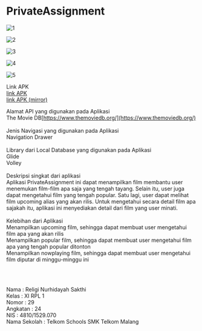 # PrivateAssignment

![1](https://github.com/religins/PrivateAssignment/blob/master/WhatsApp%20Image%202017-05-21%20at%2002.31.36%20(1).jpeg) <br>

![2](https://github.com/religins/PrivateAssignment/blob/master/WhatsApp%20Image%202017-05-21%20at%2002.31.36%20(2).jpeg) <br>

![3](https://github.com/religins/PrivateAssignment/blob/master/WhatsApp%20Image%202017-05-21%20at%2002.31.36%20(3).jpeg) <br>

![4](https://github.com/religins/PrivateAssignment/blob/master/WhatsApp%20Image%202017-05-21%20at%2002.31.36%20(4).jpeg) <br>

![5](https://github.com/religins/PrivateAssignment/blob/master/WhatsApp%20Image%202017-05-21%20at%2002.31.36.jpeg) <br>

Link APK <br>
[link APK](https://docs.google.com/uc?export=download&id=0B7DPhAqRdxBkY2poeVNwNVZtckE) <br>
[link APK (mirror)](https://docs.google.com/uc?export=download&id=0B7oSPH8d9q3Fci1TdlM1V2NVRzA) <br>

Alamat API yang digunakan pada Aplikasi<br>
The Movie DB[https://www.themoviedb.org/](https://www.themoviedb.org/) <br><br>
Jenis Navigasi yang digunakan pada Aplikasi<br>
Navigation Drawer<br><br>
Library dari Local Database yang digunakan pada Aplikasi <br>
Glide<br>
Volley<br><br>
Deskripsi singkat dari aplikasi<br>
Aplikasi PrivateAssignment ini dapat menampilkan film membantu user menemukan film-film apa saja yang tengah tayang. Selain itu, user juga dapat mengetahui film yang tengah popular. Satu lagi, user dapat melihat film upcoming alias yang akan rilis. Untuk mengetahui secara detail film apa sajakah itu, aplikasi ini menyediakan detail dari film yang user minati. <br><br>
Kelebihan dari Aplikasi<br>
Menampilkan upcoming film, sehingga dapat membuat user mengetahui film apa yang akan rilis<br>
Menampilkan popular film, sehingga dapat membuat user mengetahui film apa yang tengah popular ditonton<br>
Menampilkan nowplaying film, sehingga dapat membuat user mengetahui film diputar di minggu-minggu ini<br>


<br><br>

Nama : Religi Nurhidayah Sakthi <br>
Kelas : XI RPL 1 <br>
Nomor : 29 <br>
Angkatan : 24 <br>
NIS : 4810/1529.070 <br> 
Nama Sekolah : Telkom Schools SMK Telkom Malang
